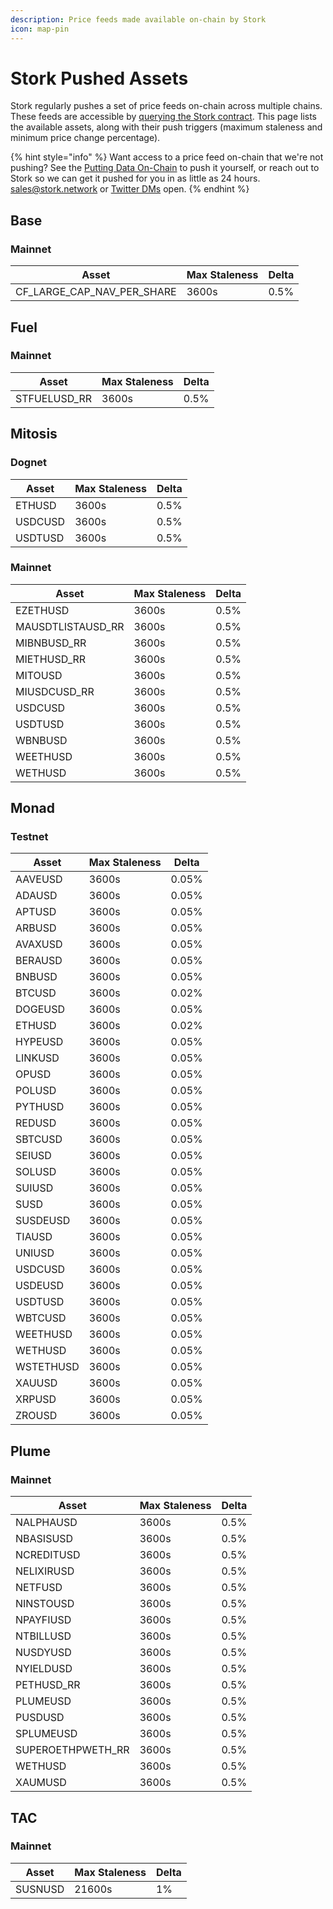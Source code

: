 ```yaml
---
description: Price feeds made available on-chain by Stork
icon: map-pin
---
```


# Stork Pushed Assets

Stork regularly pushes a set of price feeds on-chain across multiple chains. These feeds are accessible by [querying the Stork contract](../getting-started/accessing-data-on-chain.md). This page lists the available assets, along with their push triggers (maximum staleness and minimum price change percentage).

{% hint style="info" %}
Want access to a price feed on-chain that we're not pushing? See the [Putting Data On-Chain](../getting-started/putting-data-on-chain.md) to push it yourself, or reach out to Stork so we can get it pushed for you in as little as 24 hours. [sales@stork.network](mailto:sales@stork.network) or [Twitter DMs](https://x.com/storkoracle) open.
{% endhint %}

## Base

### Mainnet

| Asset | Max Staleness | Delta |
| ----- | ------------- | ----- |
| CF_LARGE_CAP_NAV_PER_SHARE | 3600s | 0.5% |

## Fuel

### Mainnet

| Asset | Max Staleness | Delta |
| ----- | ------------- | ----- |
| STFUELUSD_RR | 3600s | 0.5% |

## Mitosis

### Dognet

| Asset | Max Staleness | Delta |
| ----- | ------------- | ----- |
| ETHUSD | 3600s | 0.5% |
| USDCUSD | 3600s | 0.5% |
| USDTUSD | 3600s | 0.5% |


### Mainnet

| Asset | Max Staleness | Delta |
| ----- | ------------- | ----- |
| EZETHUSD | 3600s | 0.5% |
| MAUSDTLISTAUSD_RR | 3600s | 0.5% |
| MIBNBUSD_RR | 3600s | 0.5% |
| MIETHUSD_RR | 3600s | 0.5% |
| MITOUSD | 3600s | 0.5% |
| MIUSDCUSD_RR | 3600s | 0.5% |
| USDCUSD | 3600s | 0.5% |
| USDTUSD | 3600s | 0.5% |
| WBNBUSD | 3600s | 0.5% |
| WEETHUSD | 3600s | 0.5% |
| WETHUSD | 3600s | 0.5% |

## Monad

### Testnet

| Asset | Max Staleness | Delta |
| ----- | ------------- | ----- |
| AAVEUSD | 3600s | 0.05% |
| ADAUSD | 3600s | 0.05% |
| APTUSD | 3600s | 0.05% |
| ARBUSD | 3600s | 0.05% |
| AVAXUSD | 3600s | 0.05% |
| BERAUSD | 3600s | 0.05% |
| BNBUSD | 3600s | 0.05% |
| BTCUSD | 3600s | 0.02% |
| DOGEUSD | 3600s | 0.05% |
| ETHUSD | 3600s | 0.02% |
| HYPEUSD | 3600s | 0.05% |
| LINKUSD | 3600s | 0.05% |
| OPUSD | 3600s | 0.05% |
| POLUSD | 3600s | 0.05% |
| PYTHUSD | 3600s | 0.05% |
| REDUSD | 3600s | 0.05% |
| SBTCUSD | 3600s | 0.05% |
| SEIUSD | 3600s | 0.05% |
| SOLUSD | 3600s | 0.05% |
| SUIUSD | 3600s | 0.05% |
| SUSD | 3600s | 0.05% |
| SUSDEUSD | 3600s | 0.05% |
| TIAUSD | 3600s | 0.05% |
| UNIUSD | 3600s | 0.05% |
| USDCUSD | 3600s | 0.05% |
| USDEUSD | 3600s | 0.05% |
| USDTUSD | 3600s | 0.05% |
| WBTCUSD | 3600s | 0.05% |
| WEETHUSD | 3600s | 0.05% |
| WETHUSD | 3600s | 0.05% |
| WSTETHUSD | 3600s | 0.05% |
| XAUUSD | 3600s | 0.05% |
| XRPUSD | 3600s | 0.05% |
| ZROUSD | 3600s | 0.05% |

## Plume

### Mainnet

| Asset | Max Staleness | Delta |
| ----- | ------------- | ----- |
| NALPHAUSD | 3600s | 0.5% |
| NBASISUSD | 3600s | 0.5% |
| NCREDITUSD | 3600s | 0.5% |
| NELIXIRUSD | 3600s | 0.5% |
| NETFUSD | 3600s | 0.5% |
| NINSTOUSD | 3600s | 0.5% |
| NPAYFIUSD | 3600s | 0.5% |
| NTBILLUSD | 3600s | 0.5% |
| NUSDYUSD | 3600s | 0.5% |
| NYIELDUSD | 3600s | 0.5% |
| PETHUSD_RR | 3600s | 0.5% |
| PLUMEUSD | 3600s | 0.5% |
| PUSDUSD | 3600s | 0.5% |
| SPLUMEUSD | 3600s | 0.5% |
| SUPEROETHPWETH_RR | 3600s | 0.5% |
| WETHUSD | 3600s | 0.5% |
| XAUMUSD | 3600s | 0.5% |

## TAC

### Mainnet

| Asset | Max Staleness | Delta |
| ----- | ------------- | ----- |
| SUSNUSD | 21600s | 1% |
